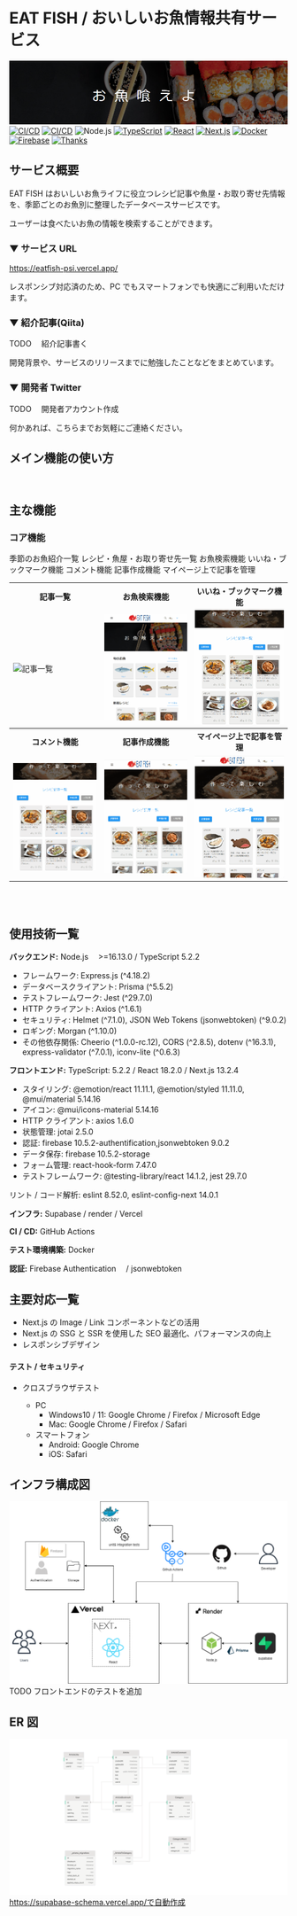 # EAT FISH / おいしいお魚情報共有サービス

![service-image](https://github.com/Karukan0814/EatFish_All/blob/master/assets/EatFishImg.png)
[![CI/CD](https://github.com/Karukan0814/eatfish_back/blob/master/.github/workflows/node.js.yml/badge.svg?branch=main)](https://github.com/Karukan0814/eatfish_back/blob/master/.github/workflows/node.js.yml)
[![CI/CD](https://github.com/Karukan0814/eatfish_back/actions/workflows/node.js.yml/badge.svg?branch=main)](https://github.com/Karukan0814/eatfish_back/actions/workflows/node.js.yml)
![Node.js](https://img.shields.io/badge/Node.js%20%3E%3D16.13.0%20%2F%20-brightgreen)
[![TypeScript](https://img.shields.io/badge/TypeScript-v5.2.2-007ACC?logo=TypeScript&logoColor=007ACC)](https://www.typescriptlang.org/docs/handbook/release-notes/typescript-5-0.html)
[![React](https://img.shields.io/badge/React-v18.2.0-61DAFB?logo=React&logoColor=61DAFB)](https://react.dev/blog/2022/03/29/react-v18#whats-new-in-react-18)
[![Next.js](https://img.shields.io/badge/Next.js-v13.2.4-000000?logo=Next.js&logoColor=000000)](https://nextjs.org/blog/next-13-2)
[![Docker](https://img.shields.io/badge/Docker-gray?logo=Docker&logoColor=2496ED)](https://www.docker.com)
[![Firebase](https://img.shields.io/badge/Firebase-gray?logo=Firebase&logoColor=FFCA28)](https://firebase.google.com)
[![Thanks](https://img.shields.io/badge/Thank%20you-for%20visiting-00aab9)](https://www.eatfish.com)

## サービス概要

EAT FISH はおいしいお魚ライフに役立つレシピ記事や魚屋・お取り寄せ先情報を、季節ごとのお魚別に整理したデータベースサービスです。

ユーザーは食べたいお魚の情報を検索することができます。

### ▼ サービス URL

https://eatfish-psi.vercel.app/

レスポンシブ対応済のため、PC でもスマートフォンでも快適にご利用いただけます。

### ▼ 紹介記事(Qiita)

TODO 　紹介記事書く

開発背景や、サービスのリリースまでに勉強したことなどをまとめています。

### ▼ 開発者 Twitter

TODO 　開発者アカウント作成

何かあれば、こちらまでお気軽にご連絡ください。

## メイン機能の使い方

<br>

## 主な機能

### コア機能

季節のお魚紹介一覧
レシピ・魚屋・お取り寄せ先一覧
お魚検索機能
いいね・ブックマーク機能
コメント機能
記事作成機能
マイページ上で記事を管理


<table>
  <tr>
     <th style="text-align: center">記事一覧</th>
    <th style="text-align: center">お魚検索機能</th>
    <th style="text-align: center">いいね・ブックマーク機能</th>
  </tr>
  <tr>
    <td><img src="https://github.com/Karukan0814/EatFish_All/blob/master/assets/articleListDemo.gif" alt="記事一覧" /></td>
    <td><img src="https://github.com/Karukan0814/EatFish_All/blob/master/assets/searchDemo.gif" alt="お魚検索機能" /></td>
    <td><img src="https://github.com/Karukan0814/EatFish_All/blob/master/assets/likeBookmarkDemo.gif" alt="いいね・ブックマーク機能" /></td>
  </tr>
  <tr>
     <th style="text-align: center">コメント機能</th>
     <th style="text-align: center">記事作成機能</th>
    <th style="text-align: center">マイページ上で記事を管理</th>
  </tr>
  <tr>
    <td><img src="https://github.com/Karukan0814/EatFish_All/blob/master/assets/commentDemo.gif" alt="コメント機能" /></td>
    <td><img src="https://github.com/Karukan0814/EatFish_All/blob/master/assets/createArticleDemo.gif" alt="記事作成機能" /></td>
    <td><img src="https://github.com/Karukan0814/EatFish_All/blob/master/assets/mypageDemo.gif" alt="マイページ上で記事を管理" /></td>
  </tr>
</table>

<br>

<br>

## 使用技術一覧

**バックエンド:** Node.js 　>=16.13.0 / TypeScript 5.2.2

- フレームワーク: Express.js (^4.18.2)
- データベースクライアント: Prisma (^5.5.2)
- テストフレームワーク: Jest (^29.7.0)
- HTTP クライアント: Axios (^1.6.1)
- セキュリティ: Helmet (^7.1.0), JSON Web Tokens (jsonwebtoken) (^9.0.2)
- ロギング: Morgan (^1.10.0)
- その他依存関係: Cheerio (^1.0.0-rc.12), CORS (^2.8.5), dotenv (^16.3.1), express-validator (^7.0.1), iconv-lite (^0.6.3)

**フロントエンド:** TypeScript: 5.2.2 / React 18.2.0 / Next.js 13.2.4

- スタイリング: @emotion/react 11.11.1, @emotion/styled 11.11.0, @mui/material 5.14.16
- アイコン: @mui/icons-material 5.14.16
- HTTP クライアント: axios 1.6.0
- 状態管理: jotai 2.5.0
- 認証: firebase 10.5.2-authentification,jsonwebtoken 9.0.2
- データ保存: firebase 10.5.2-storage
- フォーム管理: react-hook-form 7.47.0
- テストフレームワーク: @testing-library/react 14.1.2, jest 29.7.0

リント / コード解析: eslint 8.52.0, eslint-config-next 14.0.1

**インフラ:**
Supabase / render / Vercel

**CI / CD:** GitHub Actions

**テスト環境構築:** Docker

**認証:** Firebase Authentication 　/ jsonwebtoken

## 主要対応一覧

- Next.js の Image / Link コンポーネントなどの活用
- Next.js の SSG と SSR を使用した SEO 最適化、パフォーマンスの向上
- レスポンシブデザイン

#### テスト / セキュリティ

- クロスブラウザテスト

  - PC
    - Windows10 / 11: Google Chrome / Firefox / Microsoft Edge
    - Mac: Google Chrome / Firefox / Safari
  - スマートフォン
    - Android: Google Chrome
    - iOS: Safari

## インフラ構成図

![infrastructure-diagram](https://github.com/Karukan0814/EatFish_All/blob/master/assets/infrastructure.drawio.png)
TODO フロントエンドのテストを追加

## ER 図

![er-diagram](https://github.com/Karukan0814/EatFish_All/blob/master/assets/Supbase%20Schema.png)
https://supabase-schema.vercel.app/で自動作成
